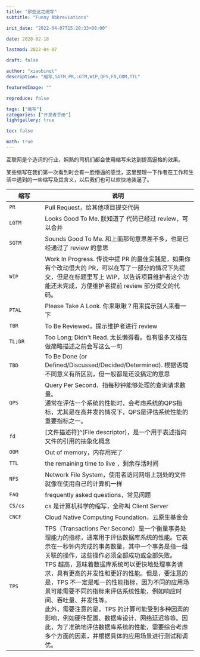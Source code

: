 ```yaml
---
title: "那些迷之缩写"
subtitle: "Funny Abbreviations"

init_date: "2022-04-07T15:28:33+08:00"

date: 2020-02-18

lastmod: 2022-04-07

draft: false

author: "xiaobinqt"
description: "缩写,SGTM,PR,LGTM,WIP,QPS,FD,OOM,TTL"

featuredImage: ""

reproduce: false

tags: ["缩写"]
categories: ["开发者手册"]
lightgallery: true

toc: false

math: true
---
```


互联网是个造词的行业，娴熟的司机们都会使用缩写来达到提高逼格的效果。

某些缩写在我们第一次看到时会有一脸懵逼的感觉，这里整理一下作者在工作和生活中遇到的一些缩写及其含义，以后我们也可以欢快地装逼了。

| 缩写    <div style="width: 80px;"> | 说明                                                                                                                                                                                                                                                                                                                                  |
|----------------------------------|-------------------------------------------------------------------------------------------------------------------------------------------------------------------------------------------------------------------------------------------------------------------------------------------------------------------------------------|
| `PR`                             | Pull Request，给其他项目提交代码                                                                                                                                                                                                                                                                                                              |
| `LGTM`                           | Looks Good To Me. 朕知道了 代码已经过 review，可以合并                                                                                                                                                                                                                                                                                            |
| `SGTM`                           | Sounds Good To Me. 和上面那句意思差不多，也是已经通过了 review 的意思                                                                                                                                                                                                                                                                                    |
| `WIP`                            | Work In Progress. 传说中提 PR 的最佳实践是，如果你有个改动很大的 PR，可以在写了一部分的情况下先提交，但是在标题里写上 WIP，以告诉项目维护者这个功能还未完成，方便维护者提前 review 部分提交的代码。                                                                                                                                                                                                                |
| `PTAL`                           | Please Take A Look. 你来瞅瞅？用来提示别人来看一下                                                                                                                                                                                                                                                                                                 |
| `TBR`                            | To Be Reviewed，提示维护者进行 review                                                                                                                                                                                                                                                                                                       |
| `TL;DR`                          | Too Long; Didn't Read. 太长懒得看。也有很多文档在做简略描述之前会写这么一句                                                                                                                                                                                                                                                                                   |
| `TBD`                            | To Be Done (or Defined/Discussed/Decided/Determined). 根据语境不同意义有所区别，但一般都是还没搞定的意思                                                                                                                                                                                                                                                     |
| `QPS`                            | Query Per Second，指每秒钟能够处理的查询请求数量。<br>通常在评估一个系统的性能时，会考虑系统的QPS指标，尤其是在高并发的情况下，QPS是评估系统性能的重要指标之一。                                                                                                                                                                                                                                       |
| `fd`                             | [文件描述符]^(File descriptor)，是一个用于表述指向文件的引用的抽象化概念                                                                                                                                                                                                                                                                                      |
| `OOM`                            | Out of memory，内存用完了                                                                                                                                                                                                                                                                                                                 |
| `TTL`                            | the remaining time to live ，剩余存活时间                                                                                                                                                                                                                                                                                                  |
| `NFS`                            | Network File System，使用者访问网络上别处的文件就像在使用自己的计算机一样                                                                                                                                                                                                                                                                                      |
| `FAQ`                            | frequently asked questions，常见问题                                                                                                                                                                                                                                                                                                     |
| `CS/cs`                          | cs 是计算机科学的缩写，全称叫 Client Server                                                                                                                                                                                                                                                                                                      |
| `CNCF`                           | Cloud Native Computing Foundation，云原生基金会                                                                                                                                                                                                                                                                                            |
| `TPS`                            | TPS（Transactions Per Second）是一个衡量事务处理能力的指标，通常用于评估数据库系统的性能。它表示在一秒钟内完成的事务数量，其中一个事务是指一组关联的操作，这些操作必须全部成功或全部失败。<br>TPS 越高，意味着数据库系统可以更快地处理事务请求，具有更高的并发性和更好的性能。但是，要注意的是，TPS 不一定是唯一的性能指标，因为不同的应用场景可能需要不同的指标来评估系统性能，例如响应时间、吞吐量、并发性等。<br>此外，需要注意的是，TPS 的计算可能受到多种因素的影响，例如硬件配置、数据库设计、网络延迟等等。因此，为了准确地评估数据库系统的性能，需要综合考虑多个方面的因素，并根据具体的应用场景进行测试和调优。 |
